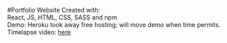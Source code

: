 #Portfolio Website Created with:
<br>React, JS, HTML, CSS, SASS and npm
<br>Demo: Heroku took away free hosting; will move demo when time permits.
<br>Timelapse video: [here](https://www.youtube.com/watch?v=tzSuTCn1ouY&ab_channel=JonBMN)
